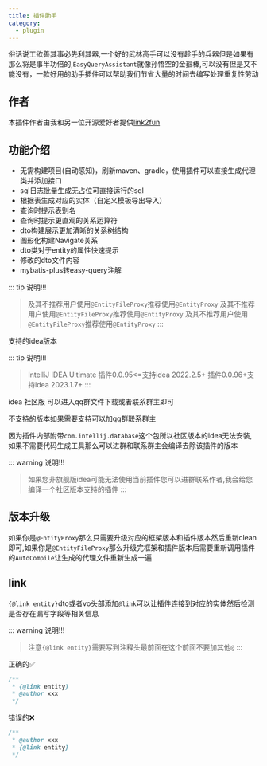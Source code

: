 ```yaml
---
title: 插件助手
category:
  - plugin
---
```

俗话说工欲善其事必先利其器,一个好的武林高手可以没有趁手的兵器但是如果有那么将是事半功倍的,`EasyQueryAssistant`就像孙悟空的金箍棒,可以没有但是又不能没有，一款好用的助手插件可以帮助我们节省大量的时间去编写处理重复性劳动

## 作者
本插件作者由我和另一位开源爱好者提供[link2fun]()


## 功能介绍
- 无需构建项目(自动感知)，刷新maven、gradle，使用插件可以直接生成代理类并添加接口
- sql日志批量生成无占位可直接运行的sql
- 根据表生成对应的实体（自定义模板导出导入）
- 查询时提示表别名
- 查询时提示更直观的关系运算符
- dto构建展示更加清晰的关系树结构
- 图形化构建Navigate关系
- dto类对于entity的属性快速提示
- 修改的dto文件内容
- mybatis-plus转easy-query注解


::: tip 说明!!!
> 及其不推荐用户使用`@EntityFileProxy`推荐使用`@EntityProxy`
> 及其不推荐用户使用`@EntityFileProxy`推荐使用`@EntityProxy`
> 及其不推荐用户使用`@EntityFileProxy`推荐使用`@EntityProxy`
:::

支持的idea版本


::: tip 说明!!!
> IntelliJ IDEA Ultimate
> 插件0.0.95<=支持idea 2022.2.5+
> 插件0.0.96+支持idea 2023.1.7+
:::


idea 社区版
可以进入qq群文件下载或者联系群主即可


不支持的版本如果需要支持可以加qq群联系群主


因为插件内部附带`com.intellij.database`这个包所以社区版本的idea无法安装,如果不需要代码生成工具那么可以进群和联系群主会编译去除该插件的版本


::: warning 说明!!!
> 如果您非旗舰版idea可能无法使用当前插件您可以进群联系作者,我会给您编译一个社区版本支持的插件
:::


## 版本升级
如果你是`@EntityProxy`那么只需要升级对应的框架版本和插件版本然后重新clean即可,如果你是`@EntityFileProxy`那么升级完框架和插件版本后需要重新调用插件的`AutoCompile`让生成的代理文件重新生成一遍



## link
`{@link entity}`dto或者vo头部添加`@link`可以让插件连接到对应的实体然后检测是否存在漏写字段等相关信息

::: warning 说明!!!
> 注意`{@link entity}`需要写到注释头最前面在这个前面不要加其他`@`
:::


正确的✅
```java
/**
 * {@link entity}
 * @author xxx
 */
```
错误的❌
```java
/**
 * @author xxx
 * {@link entity}
 */
```